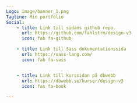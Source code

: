 ```yaml
---
Logo: image/banner_1.png
Tagline: Min portfolio
Social:
    - title: Link till sidans github repo.
      url: https://github.com/fahlstrm/design-v3
      icon: fab fa-github

    - title: Link till Sass dokumentationssida
      url: https://sass-lang.com/
      icon: fab fa-sass


    - title: Link till kurssidan på dbwebb
      url: https://dbwebb.se/kurser/design-v3
      icon: fas fa-book

---
```

